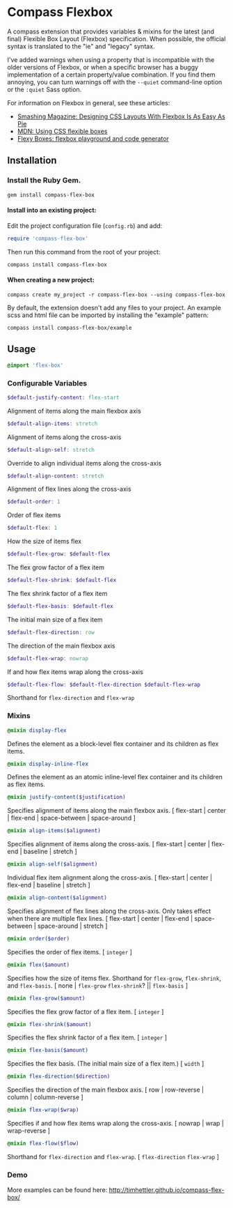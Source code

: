 # Compass Flexbox

A compass extension that provides variables & mixins for the latest (and final) Flexible Box Layout (Flexbox) specification. When possible, the official syntax is translated to the "ie" and "legacy" syntax.

I've added warnings when using a property that is incompatible with the older versions of Flexbox, or when a specific browser has a buggy implementation of a certain property/value combination. If you find them annoying, you can turn warnings off with the `--quiet` command-line option or the `:quiet` Sass option.

For information on Flexbox in general, see these articles:

* [Smashing Magazine: Designing CSS Layouts With Flexbox Is As Easy As Pie](http://coding.smashingmagazine.com/2013/05/22/centering-elements-with-flexbox/)
* [MDN: Using CSS flexible boxes](https://developer.mozilla.org/en-US/docs/Web/Guide/CSS/Flexible_boxes)
* [Flexy Boxes: flexbox playground and code generator](http://the-echoplex.net/flexyboxes/)

## Installation

### Install the Ruby Gem.

  ```
  gem install compass-flex-box
  ```

#### Install into an existing project:

Edit the project configuration file (`config.rb`) and add:

  ```ruby
  require 'compass-flex-box'
  ```

Then run this command from the root of your project:

  ```
  compass install compass-flex-box
  ```

#### When creating a new project:

  ```
  compass create my_project -r compass-flex-box --using compass-flex-box
  ```

By default, the extension doesn't add any files to your project. An example scss and html file can be imported by installing the "example" pattern:

  ```
  compass install compass-flex-box/example
  ```

## Usage

  ```scss
  @import 'flex-box'
  ```
### Configurable Variables

  ```scss
  $default-justify-content: flex-start
  ```

Alignment of items along the main flexbox axis

  ```scss
  $default-align-items: stretch
  ```

Alignment of items along the cross-axis

  ```scss
  $default-align-self: stretch
  ```

Override to align individual items along the cross-axis

  ```scss
  $default-align-content: stretch
  ```

Alignment of flex lines along the cross-axis

  ```scss
  $default-order: 1
  ```

Order of flex items

  ```scss
  $default-flex: 1
  ```

How the size of items flex

  ```scss
  $default-flex-grow: $default-flex
  ```

The flex grow factor of a flex item

  ```scss
  $default-flex-shrink: $default-flex
  ```

The flex shrink factor of a flex item

  ```scss
  $default-flex-basis: $default-flex
  ```

The initial main size of a flex item

  ```scss
  $default-flex-direction: row
  ```

The direction of the main flexbox axis

  ```scss
  $default-flex-wrap: nowrap
  ```

If and how flex items wrap along the cross-axis

  ```scss
  $default-flex-flow: $default-flex-direction $default-flex-wrap
  ```

Shorthand for `flex-direction` and `flex-wrap`

### Mixins

  ```scss
  @mixin display-flex
  ```

Defines the element as a block-level flex container and its children as flex items.

  ```scss
  @mixin display-inline-flex
  ```

Defines the element as an atomic inline-level flex container and its children as flex items.

  ```scss
  @mixin justify-content($justification)
  ```

Specifies alignment of items along the main flexbox axis. [ flex-start | center | flex-end | space-between | space-around ]

  ```scss
  @mixin align-items($alignment)
  ```

Specifies alignment of items along the cross-axis. [ flex-start | center | flex-end | baseline | stretch ]

  ```scss
  @mixin align-self($alignment)
  ```

Individual flex item alignment along the cross-axis. [ flex-start | center | flex-end | baseline | stretch ]

  ```scss
  @mixin align-content($alignment)
  ```

Specifies alignment of flex lines along the cross-axis. Only takes effect when there are multiple flex lines. [ flex-start | center | flex-end | space-between | space-around | stretch ]

  ```scss
  @mixin order($order)
  ```

Specifies the order of flex items. [ `integer` ]

  ```scss
  @mixin flex($amount)
  ```

Specifies how the size of items flex. Shorthand for `flex-grow`, `flex-shrink`, and `flex-basis`. [ none | `flex-grow` `flex-shrink`? || `flex-basis` ]

  ```scss
  @mixin flex-grow($amount)
  ```
Specifies the flex grow factor of a flex item. [ `integer` ]

  ```scss
  @mixin flex-shrink($amount)
  ```

Specifies the flex shrink factor of a flex item. [ `integer` ]

  ```scss
  @mixin flex-basis($amount)
  ```

Specifies the flex basis. (The initial main size of a flex item.) [ `width` ]

  ```scss
  @mixin flex-direction($direction)
  ```

Specifies the direction of the main flexbox axis. [ row | row-reverse | column | column-reverse ]

  ```scss
  @mixin flex-wrap($wrap)
  ```

Specifies if and how flex items wrap along the cross-axis. [ nowrap | wrap | wrap-reverse ]

  ```scss
  @mixin flex-flow($flow)
  ```

Shorthand for `flex-direction` and `flex-wrap`. [ `flex-direction` `flex-wrap` ]

### Demo

More examples can be found here: http://timhettler.github.io/compass-flex-box/